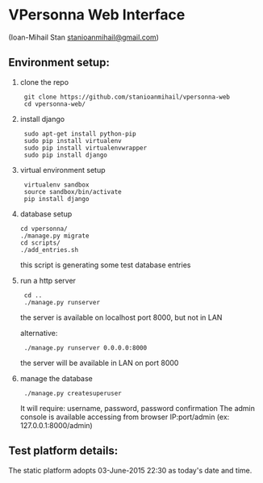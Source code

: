 # VPersonna Web Interface
(Ioan-Mihail Stan stanioanmihail@gmail.com)

## Environment setup:

1. clone the repo

        git clone https://github.com/stanioanmihail/vpersonna-web
        cd vpersonna-web/

2. install django

        sudo apt-get install python-pip
        sudo pip install virtualenv
        sudo pip install virtualenvwrapper
        sudo pip install django

3. virtual environment setup

        virtualenv sandbox
        source sandbox/bin/activate
        pip install django

4.  database setup

        cd vpersonna/
        ./manage.py migrate
        cd scripts/
        ./add_entries.sh 
    
    this script is generating some test database entries

5. run a http server

        cd ..
        ./manage.py runserver 

    the server is available on localhost port 8000, but not in LAN

    alternative:

        ./manage.py runserver 0.0.0.0:8000 

    the server will be available in LAN on port 8000

6. manage the database

        ./manage.py createsuperuser

    It will require: username, password, password confirmation
    The admin console is available accessing from browser IP:port/admin (ex: 127.0.0.1:8000/admin)

## Test platform details:

The static platform adopts 03-June-2015 22:30 as today's date and time.
